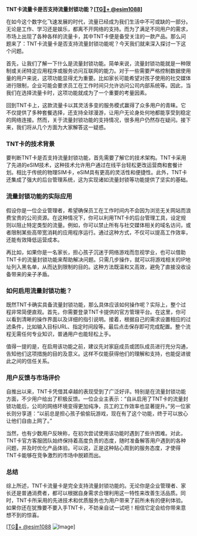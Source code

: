 **TNT卡流量卡是否支持流量封锁功能？[[TG💪+ @esim1088](https://t.me/s/esim1088)]**

在如今这个数字化飞速发展的时代，流量已经成为我们生活中不可或缺的一部分。无论是工作、学习还是娱乐，都离不开网络的支持。而为了满足不同用户的需求，市场上出现了各种各样的流量卡，其中TNT卡便是备受关注的一款产品。那么问题来了：TNT卡流量卡是否支持流量封锁功能呢？今天我们就来深入探讨一下这个问题。

首先，让我们了解一下什么是流量封锁功能。简单来说，流量封锁功能就是一种限制或关闭特定应用程序或服务访问互联网的能力。对于一些需要严格控制数据使用量的用户来说，这项功能显得尤为重要。比如家长可能希望对孩子使用的社交媒体进行限制，企业可能会要求员工在工作时间只允许访问公司内部系统等。因此，当我们在选择流量卡时，这项功能就成为了一个重要的考量因素。

回到TNT卡上，这款流量卡以其灵活多变的服务模式赢得了众多用户的青睐。它不仅提供了多种套餐选择，还支持全球漫游，让用户无论身处何地都能享受到稳定的网络连接。然而，关于流量封锁功能的支持情况，很多用户仍然存在疑问。接下来，我们将从几个方面为大家解答这一疑惑。

### TNT卡的技术背景

要判断TNT卡是否支持流量封锁功能，首先需要了解它的技术架构。TNT卡采用了先进的eSIM技术，这种技术允许用户通过在线平台轻松更改运营商和套餐计划。相比于传统的物理SIM卡，eSIM具有更高的灵活性和便捷性。此外，TNT卡还集成了强大的后台管理系统，这为实现诸如流量封锁等功能提供了坚实的基础。

### 流量封锁功能的实际应用

假设你是一位企业管理者，希望确保员工在工作时间内不会因为浏览无关网站而浪费宝贵的公司资源。在这种情况下，你可以利用TNT卡的后台管理工具，设定规则以阻止特定类型的流量。例如，你可以禁止所有与社交媒体相关的域名访问，或者限制某些高带宽消耗的应用程序运行。通过这种方式，不仅可以提高工作效率，还能有效降低运营成本。

再比如，如果你是一名家长，担心孩子沉迷于网络游戏而忽视学业，也可以借助TNT卡的流量封锁功能来帮助解决问题。只需几步操作，就可以将游戏相关的IP地址列入黑名单，从而达到限制的目的。这种方法既温和又高效，避免了直接没收设备带来的亲子矛盾。

### 如何启用流量封锁功能？

既然TNT卡确实具备流量封锁功能，那么具体应该如何操作呢？实际上，整个过程非常简便直观。首先，你需要登录TNT卡提供的官方管理平台。在这里，你可以看到清晰的操作界面以及详细的指引说明。接着，根据自己的需求设置相应的过滤条件，比如输入目标URL、指定时间段等。最后点击保存即可完成配置。整个流程无需任何专业知识，普通用户也能轻松上手。

值得一提的是，在启用该功能之前，建议先对家庭成员或团队成员进行充分沟通，告知他们这项措施的目的及意义。这样不仅能获得他们的理解和支持，也能促进彼此之间的信任关系。

### 用户反馈与市场评价

自推出以来，TNT卡凭借其卓越的表现受到了广泛好评。特别是在流量封锁功能方面，不少用户给出了积极反馈。一位企业主表示：“自从启用了TNT卡的流量封锁功能后，公司的网络环境变得更加纯净，员工的工作效率也显著提升。”另一位家长则分享道：“以前总是担心孩子偷偷玩游戏，现在有了这个功能，终于可以放心让他们自由上网了。”

当然，也有少数用户反映称，在初次尝试使用该功能时遇到了些许困难。对此，TNT卡官方客服团队始终保持着高度负责的态度，随时准备解答用户遇到的各种问题，并及时优化产品体验。可以说，正是这种贴心周到的服务态度，才使得TNT卡能够在竞争激烈的市场中脱颖而出。

### 总结

综上所述，TNT卡流量卡是完全支持流量封锁功能的。无论你是企业管理者、家长还是普通消费者，都可以根据自身需求合理利用这一特性来改善生活品质。同时，TNT卡所采用的先进技术和优质服务也为用户带来了前所未有的便利体验。如果你还在犹豫要不要入手TNT卡，不妨亲自试一试吧！相信它定会给你带来意想不到的惊喜。

[[TG💪+ @esim1088](https://t.me/s/esim1088) ![Image](https://i.postimg.cc/4NQfJmqS/Snipaste-2025-05-13-00-14-12.png)]